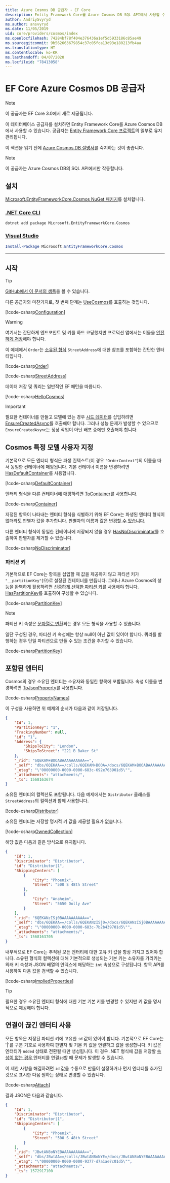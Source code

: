 ```yaml
---
title: Azure Cosmos DB 공급자 - EF Core
description: Entity Framework Core를 Azure Cosmos DB SQL API에서 사용할 수 있도록 허용하는 데이터베이스 공급자에 관한 문서
author: AndriySvyryd
ms.author: ansvyryd
ms.date: 11/05/2019
uid: core/providers/cosmos/index
ms.openlocfilehash: 74284bf78f404e376436a1ef5d5933186c85ae49
ms.sourcegitcommit: 9b562663679854c37c05fca13d93e180213fb4aa
ms.translationtype: HT
ms.contentlocale: ko-KR
ms.lasthandoff: 04/07/2020
ms.locfileid: "78413058"
---
```

# <a name="ef-core-azure-cosmos-db-provider"></a>EF Core Azure Cosmos DB 공급자

> [!NOTE]
> 이 공급자는 EF Core 3.0에서 새로 제공됩니다.

이 데이터베이스 공급자를 설치하면 Entity Framework Core를 Azure Cosmos DB에서 사용할 수 있습니다. 공급자는 [Entity Framework Core 프로젝트](https://github.com/aspnet/EntityFrameworkCore)의 일부로 유지 관리됩니다.

이 섹션을 읽기 전에 [Azure Cosmos DB 설명서](/azure/cosmos-db/introduction)를 숙지하는 것이 좋습니다.

> [!NOTE]
> 이 공급자는 Azure Cosmos DB의 SQL API에서만 작동합니다.

## <a name="install"></a>설치

[Microsoft.EntityFrameworkCore.Cosmos NuGet 패키지](https://www.nuget.org/packages/Microsoft.EntityFrameworkCore.Cosmos/)를 설치합니다.

### <a name="net-core-cli"></a>[.NET Core CLI](#tab/dotnet-core-cli)

```dotnetcli
dotnet add package Microsoft.EntityFrameworkCore.Cosmos
```

### <a name="visual-studio"></a>[Visual Studio](#tab/vs)

``` powershell
Install-Package Microsoft.EntityFrameworkCore.Cosmos
```

***

## <a name="get-started"></a>시작

> [!TIP]  
> [GitHub에서 이 문서의 샘플](https://github.com/dotnet/EntityFramework.Docs/tree/master/samples/core/Cosmos)을 볼 수 있습니다.

다른 공급자와 마찬가지로, 첫 번째 단계는 [UseCosmos](/dotnet/api/Microsoft.EntityFrameworkCore.CosmosDbContextOptionsExtensions.UseCosmos)를 호출하는 것입니다.

[!code-csharp[Configuration](../../../../samples/core/Cosmos/ModelBuilding/OrderContext.cs?name=Configuration)]

> [!WARNING]
> 여기서는 간단하게 엔드포인트 및 키를 하드 코딩했지만 프로덕션 앱에서는 이들을 [안전하게 저장](/aspnet/core/security/app-secrets#secret-manager)해야 합니다.

이 예제에서 `Order`는 [소유된 형식](../../modeling/owned-entities.md) `StreetAddress`에 대한 참조를 포함하는 간단한 엔터티입니다.

[!code-csharp[Order](../../../../samples/core/Cosmos/ModelBuilding/Order.cs?name=Order)]

[!code-csharp[StreetAddress](../../../../samples/core/Cosmos/ModelBuilding/StreetAddress.cs?name=StreetAddress)]

데이터 저장 및 쿼리는 일반적인 EF 패턴을 따릅니다.

[!code-csharp[HelloCosmos](../../../../samples/core/Cosmos/ModelBuilding/Sample.cs?name=HelloCosmos)]

> [!IMPORTANT]
> 필요한 컨테이너를 만들고 모델에 있는 경우 [시드 데이터](/dotnet/api/Microsoft.EntityFrameworkCore.Storage.IDatabaseCreator.EnsureCreatedAsync)를 삽입하려면 [EnsureCreatedAsync](../../modeling/data-seeding.md)를 호출해야 합니다. 그러나 성능 문제가 발생할 수 있으므로 `EnsureCreatedAsync`는 정상 작업이 아닌 배포 중에만 호출해야 합니다.

## <a name="cosmos-specific-model-customization"></a>Cosmos 특정 모델 사용자 지정

기본적으로 모든 엔터티 형식은 파생 컨텍스트(이 경우 `"OrderContext"`)의 이름을 따서 동일한 컨테이너에 매핑됩니다. 기본 컨테이너 이름을 변경하려면 [HasDefaultContainer](/dotnet/api/Microsoft.EntityFrameworkCore.CosmosModelBuilderExtensions.HasDefaultContainer)를 사용합니다.

[!code-csharp[DefaultContainer](../../../../samples/core/Cosmos/ModelBuilding/OrderContext.cs?name=DefaultContainer)]

엔터티 형식을 다른 컨테이너에 매핑하려면 [ToContainer](/dotnet/api/Microsoft.EntityFrameworkCore.CosmosEntityTypeBuilderExtensions.ToContainer)를 사용합니다.

[!code-csharp[Container](../../../../samples/core/Cosmos/ModelBuilding/OrderContext.cs?name=Container)]

지정된 항목이 나타내는 엔터티 형식을 식별하기 위해 EF Core는 파생된 엔터티 형식이 없더라도 판별자 값을 추가합니다. 판별자의 이름과 값은 [변경할 수 있습니다](../../modeling/inheritance.md).

다른 엔터티 형식이 동일한 컨테이너에 저장되지 않을 경우 [HasNoDiscriminator](/dotnet/api/Microsoft.EntityFrameworkCore.Metadata.Builders.EntityTypeBuilder.HasNoDiscriminator)를 호출하여 판별자를 제거할 수 있습니다.

[!code-csharp[NoDiscriminator](../../../../samples/core/Cosmos/ModelBuilding/OrderContext.cs?name=NoDiscriminator)]

### <a name="partition-keys"></a>파티션 키

기본적으로 EF Core는 항목을 삽입할 때 값을 제공하지 않고 파티션 키가 `"__partitionKey"`(으)로 설정된 컨테이너를 만듭니다. 그러나 Azure Cosmos의 성능을 완벽하게 활용하려면 [신중하게 선택한 파티션 키](/azure/cosmos-db/partition-data)를 사용해야 합니다. [HasPartitionKey](/dotnet/api/Microsoft.EntityFrameworkCore.CosmosEntityTypeBuilderExtensions.HasPartitionKey)를 호출하여 구성할 수 있습니다.

[!code-csharp[PartitionKey](../../../../samples/core/Cosmos/ModelBuilding/OrderContext.cs?name=PartitionKey)]

> [!NOTE]
>파티션 키 속성은 [문자열로 변환](xref:core/modeling/value-conversions)되는 경우 모든 형식을 사용할 수 있습니다.

일단 구성된 경우, 파티션 키 속성에는 항상 null이 아닌 값이 있어야 합니다. 쿼리를 발행하는 경우 단일 파티션으로 만들 수 있는 조건을 추가할 수 있습니다.

[!code-csharp[PartitionKey](../../../../samples/core/Cosmos/ModelBuilding/Sample.cs?name=PartitionKey)]

## <a name="embedded-entities"></a>포함된 엔터티

Cosmos의 경우 소유된 엔터티는 소유자와 동일한 항목에 포함됩니다. 속성 이름을 변경하려면 [ToJsonProperty](/dotnet/api/Microsoft.EntityFrameworkCore.CosmosEntityTypeBuilderExtensions.ToJsonProperty)를 사용합니다.

[!code-csharp[PropertyNames](../../../../samples/core/Cosmos/ModelBuilding/OrderContext.cs?name=PropertyNames)]

이 구성을 사용하면 위 예제의 순서가 다음과 같이 저장됩니다.

``` json
{
    "Id": 1,
    "PartitionKey": "1",
    "TrackingNumber": null,
    "id": "1",
    "Address": {
        "ShipsToCity": "London",
        "ShipsToStreet": "221 B Baker St"
    },
    "_rid": "6QEKAM+BOOABAAAAAAAAAA==",
    "_self": "dbs/6QEKAA==/colls/6QEKAM+BOOA=/docs/6QEKAM+BOOABAAAAAAAAAA==/",
    "_etag": "\"00000000-0000-0000-683c-692e763901d5\"",
    "_attachments": "attachments/",
    "_ts": 1568163674
}
```

소유된 엔터티의 컬렉션도 포함됩니다. 다음 예제에서는 `Distributor` 클래스를 `StreetAddress`의 컬렉션과 함께 사용합니다.

[!code-csharp[Distributor](../../../../samples/core/Cosmos/ModelBuilding/Distributor.cs?name=Distributor)]

소유된 엔터티는 저장할 명시적 키 값을 제공할 필요가 없습니다.

[!code-csharp[OwnedCollection](../../../../samples/core/Cosmos/ModelBuilding/Sample.cs?name=OwnedCollection)]

해당 값은 다음과 같은 방식으로 유지됩니다.

``` json
{
    "Id": 1,
    "Discriminator": "Distributor",
    "id": "Distributor|1",
    "ShippingCenters": [
        {
            "City": "Phoenix",
            "Street": "500 S 48th Street"
        },
        {
            "City": "Anaheim",
            "Street": "5650 Dolly Ave"
        }
    ],
    "_rid": "6QEKANzISj0BAAAAAAAAAA==",
    "_self": "dbs/6QEKAA==/colls/6QEKANzISj0=/docs/6QEKANzISj0BAAAAAAAAAA==/",
    "_etag": "\"00000000-0000-0000-683c-7b2b439701d5\"",
    "_attachments": "attachments/",
    "_ts": 1568163705
}
```

내부적으로 EF Core는 추적된 모든 엔터티에 대한 고유 키 값을 항상 가지고 있어야 합니다. 소유된 형식의 컬렉션에 대해 기본적으로 생성되는 기본 키는 소유자를 가리키는 외래 키 속성과 JSON 배열의 인덱스에 해당하는 `int` 속성으로 구성됩니다. 항목 API를 사용하여 다음 값을 검색할 수 있습니다.

[!code-csharp[ImpliedProperties](../../../../samples/core/Cosmos/ModelBuilding/Sample.cs?name=ImpliedProperties)]

> [!TIP]
> 필요한 경우 소유된 엔터티 형식에 대한 기본 기본 키를 변경할 수 있지만 키 값을 명시적으로 제공해야 합니다.

## <a name="working-with-disconnected-entities"></a>연결이 끊긴 엔터티 사용

모든 항목은 지정된 파티션 키에 고유한 `id` 값이 있어야 합니다. 기본적으로 EF Core는 '|'를 구분 기호로 사용하여 판별자 및 기본 키 값을 연결하고 값을 생성합니다. 키 값은 엔터티가 `Added` 상태로 전환될 때만 생성됩니다. 이 경우 .NET 형식에 값을 저장할 [ 속성이 없는 경우 ](../../saving/disconnected-entities.md)엔터티를 연결`id`할 때 문제가 발생할 수 있습니다.

이 제한 사항을 해결하려면 `id` 값을 수동으로 만들어 설정하거나 먼저 엔터티를 추가된 것으로 표시한 다음 원하는 상태로 변경할 수 있습니다.

[!code-csharp[Attach](../../../../samples/core/Cosmos/ModelBuilding/Sample.cs?highlight=4&name=Attach)]

결과 JSON은 다음과 같습니다.

``` json
{
    "Id": 1,
    "Discriminator": "Distributor",
    "id": "Distributor|1",
    "ShippingCenters": [
        {
            "City": "Phoenix",
            "Street": "500 S 48th Street"
        }
    ],
    "_rid": "JBwtAN8oNYEBAAAAAAAAAA==",
    "_self": "dbs/JBwtAA==/colls/JBwtAN8oNYE=/docs/JBwtAN8oNYEBAAAAAAAAAA==/",
    "_etag": "\"00000000-0000-0000-9377-d7a1ae7c01d5\"",
    "_attachments": "attachments/",
    "_ts": 1572917100
}
```
